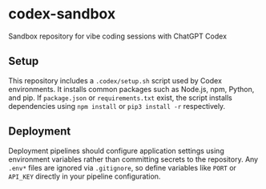 # codex-sandbox
Sandbox repository for vibe coding sessions with ChatGPT Codex

## Setup

This repository includes a `.codex/setup.sh` script used by Codex environments. It installs common packages such as Node.js, npm, Python, and pip. If `package.json` or `requirements.txt` exist, the script installs dependencies using `npm install` or `pip3 install -r` respectively.


## Deployment

Deployment pipelines should configure application settings using environment variables rather than committing secrets to the repository. Any `.env*` files are ignored via `.gitignore`, so define variables like `PORT` or `API_KEY` directly in your pipeline configuration.

